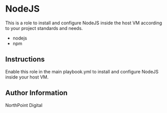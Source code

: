 # NodeJS

This is a role to install and configure NodeJS inside the host VM according to your project standards and needs.

* nodejs
* npm

## Instructions

Enable this role in the main playbook.yml to install and configure NodeJS inside your host VM.

## Author Information

NorthPoint Digital
